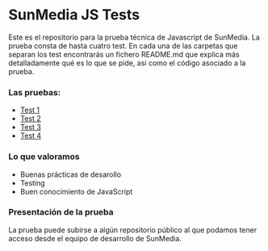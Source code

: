 # SunMedia JS Tests

Este es el repositorio para la prueba técnica de Javascript de SunMedia. 
La prueba consta de hasta cuatro test. En cada una de las carpetas que 
separan los test encontrarás un fichero README.md que explica más detalladamente
qué es lo que se pide, así como el código asociado a la prueba. 

### Las pruebas:
- [Test 1](1/README.md)
- [Test 2](2/README.md)
- [Test 3](3/README.md)
- [Test 4](4/README.md)


### Lo que valoramos
- Buenas prácticas de desarollo
- Testing
- Buen conocimiento de JavaScript

### Presentación de la prueba

La prueba puede subirse a algún repositorio público al que podamos tener 
acceso desde el equipo de desarrollo de SunMedia. 